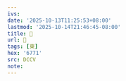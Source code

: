 ```yaml
---
ivs:
date: '2025-10-13T11:25:53+08:00'
lastmod: '2025-10-14T21:46:45-08:00'
title: 󰊾
url: 󰊾
tags: [東]
hex: '6771'
src: DCCV
note:
---
```

